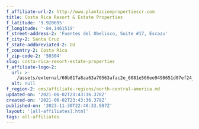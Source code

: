 ```yaml
---
f_affiliate-url-2: http://www.plantacionpropertiescr.com
title: Costa Rica Resort & Estate Properties
f_latitude: '9.920695'
f_longitude: '-84.1461519'
f_street-address-2: 'Fuentes del Obelisco, Suite #17, Escazu­'
f_city-2: Santa Cruz­
f_state-addbreviated-2: GU­
f_country-2: Costa Rica
f_zip-code-2: '50304'
slug: costa-rica-resort-estate-properties
f_affiliate-logo-2:
  url: >-
    /assets/external/60b817a8aa63a70563afac2e_6081e566ee9498651d07ef24_60785a3eaecb6555d7b36fdc_content_unnamed__1_.jpeg
  alt: null
f_region-2: cms/affiliate-regions/north-central-america.md
updated-on: '2021-06-02T23:43:36.378Z'
created-on: '2021-06-02T23:43:36.378Z'
published-on: '2023-11-30T22:40:33.987Z'
layout: '[all-affiliates].html'
tags: all-affiliates
---
```



